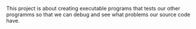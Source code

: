 This project is about creating executable programs that tests our other programms so that we can debug and see what problems our source code have.
